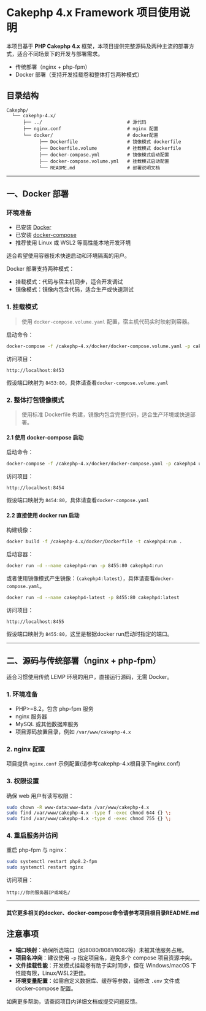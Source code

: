 # Cakephp 4.x Framework 项目使用说明

本项目基于 **PHP Cakephp 4.x** 框架，本项目提供完整源码及两种主流的部署方式，适合不同场景下的开发与部署需求。

- 传统部署（nginx + php-fpm）
- Docker 部署（支持开发挂载卷和整体打包两种模式）

## 目录结构

```text
Cakephp/
  └── cakephp-4.x/
      ├── ../                               # 源代码
      ├── nginx.conf                        # nginx 配置
      └── docker/                           # docker配置
            ├── Dockerfile                  # 镜像模式 dockerfile
            ├── Dockerfile.volume           # 挂载模式 dockerfile
            ├── docker-compose.yml          # 镜像模式启动配置
            ├── docker-compose.volume.yml   # 挂载模式启动配置
            └── README.md                   # 部署说明文档
```
---

## 一、Docker 部署

### 环境准备

- 已安装 [Docker](https://docs.docker.com/get-docker/)
- 已安装 [docker-compose](https://docs.docker.com/compose/install/)
- 推荐使用 Linux 或 WSL2 等高性能本地开发环境

适合希望使用容器技术快速启动和环境隔离的用户。

Docker 部署支持两种模式：

- 挂载模式：代码与宿主机同步，适合开发调试
- 镜像模式：镜像内包含代码，适合生产或快速测试

### 1. 挂载模式

> 使用 `docker-compose.volume.yaml` 配置，宿主机代码实时映射到容器。

启动命令：
```bash
docker-compose -f /cakephp-4.x/docker/docker-compose.volume.yaml -p cakephp4-volume up -d --build
```

访问项目：
```
http://localhost:8453
```
假设端口映射为 `8453:80`，具体请查看`docker-compose.volume.yaml`

### 2. 整体打包镜像模式

> 使用标准 Dockerfile 构建，镜像内包含完整代码，适合生产环境或快速部署。

#### 2.1 使用 docker-compose 启动

启动命令：
```bash
docker-compose -f /cakephp-4.x/docker/docker-compose.yaml -p cakephp4 up -d --build
```

访问项目：
```
http://localhost:8454
```
假设端口映射为 `8454:80`，具体请查看`docker-compose.yaml`

#### 2.2 直接使用 docker run 启动

构建镜像：
```bash
docker build -f /cakephp-4.x/docker/Dockerfile -t cakephp4:run .
```

启动容器：
```bash
docker run -d --name cakephp4-run -p 8455:80 cakephp4:run
```

或者使用镜像模式产生镜像：（`cakephp4:latest`），具体请查看`docker-compose.yaml`。

```bash
docker run -d --name cakephp4-latest -p 8455:80 cakephp4:latest
```

访问项目：
```
http://localhost:8455
```
假设端口映射为 `8455:80`，这里是根据docker run启动时指定的端口。

---

## 二、源码与传统部署（nginx + php-fpm）

适合习惯使用传统 LEMP 环境的用户，直接运行源码，无需 Docker。

### 1. 环境准备

- PHP>=8.2，包含 php-fpm 服务
- nginx 服务器
- MySQL 或其他数据库服务
- 项目源码放置目录，例如 `/var/www/cakephp-4.x`

### 2. nginx 配置

项目提供 `nginx.conf` 示例配置(请参考cakephp-4.x根目录下nginx.conf)

### 3. 权限设置

确保 web 用户有读写权限：
```bash
sudo chown -R www-data:www-data /var/www/cakephp-4.x
sudo find /var/www/cakephp-4.x -type f -exec chmod 644 {} \;
sudo find /var/www/cakephp-4.x -type d -exec chmod 755 {} \;
```

### 4. 重启服务并访问

重启 php-fpm 与 nginx：
```bash
sudo systemctl restart php8.2-fpm
sudo systemctl restart nginx
```

访问项目：
```
http://你的服务器IP或域名/
```

---

#### 其它更多相关的docker、docker-compose命令请参考项目根目录README.md

## 注意事项

- **端口映射**：确保所选端口（如8080/8081/8082等）未被其他服务占用。
- **项目名冲突**：建议使用 `-p` 指定项目名，避免多个 compose 项目资源冲突。
- **文件挂载性能**：开发模式挂载卷有助于实时同步，但在 Windows/macOS 下性能有限，Linux/WSL2更佳。
- **环境变量配置**：如需自定义数据库、缓存等参数，请修改 `.env` 文件或 docker-compose 配置。

如需更多帮助，请查阅项目内详细文档或提交问题反馈。

